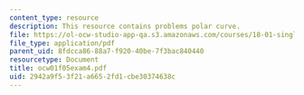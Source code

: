 ```yaml
---
content_type: resource
description: This resource contains problems polar curve.
file: https://ol-ocw-studio-app-qa.s3.amazonaws.com/courses/18-01-single-variable-calculus-fall-2005/2942a9f53f21a6652fd1cbe30374638c_ocw01f05exam4.pdf
file_type: application/pdf
parent_uid: 8fdcca86-88a7-f920-40be-7f3bac840440
resourcetype: Document
title: ocw01f05exam4.pdf
uid: 2942a9f5-3f21-a665-2fd1-cbe30374638c
---
```

